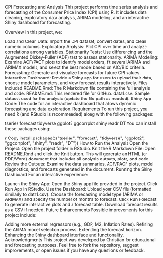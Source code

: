 CPI Forecasting and Analysis
This project performs time series analysis and forecasting of the Consumer Price Index (CPI) using R. It includes data cleaning, exploratory data analysis, ARIMA modeling, and an interactive Shiny dashboard for forecasting.

Overview
In this project, we:

Load and Clean Data: Import the CPI dataset, convert dates, and clean numeric columns.
Exploratory Analysis: Plot CPI over time and analyze correlations among variables.
Stationarity Tests: Use differencing and the Augmented Dickey-Fuller (ADF) test to assess stationarity.
ARIMA Modeling: Examine ACF/PACF plots to identify model orders, fit several ARIMA and ARIMAX models, and select the best model based on AIC/BIC criteria.
Forecasting: Generate and visualize forecasts for future CPI values.
Interactive Dashboard: Provide a Shiny app for users to upload their data, choose model parameters, and view forecast results interactively.
Files Included
README.Rmd: The R Markdown file containing the full analysis and code.
README.md: This rendered file for GitHub.
data1.csv: Sample dataset used for the analysis (update the file path as needed).
Shiny App Code: The code for an interactive dashboard that allows dynamic forecasting and data exploration.
Requirements
To run this project, you need R (and RStudio is recommended) along with the following packages:

tseries
forecast
tidyverse
ggplot2
ggcorrplot
shiny
readr
DT
You can install these packages using:

r
Copy
install.packages(c("tseries", "forecast", "tidyverse", "ggplot2", "ggcorrplot", "shiny", "readr", "DT"))
How to Run the Analysis
Open the Project:
Open the project folder in RStudio.
Knit the R Markdown File:
Open README.Rmd and click the Knit button. This will generate an HTML (or PDF/Word) document that includes all analysis outputs, plots, and code.
Review the Outputs:
Examine the data summaries, ACF/PACF plots, model diagnostics, and forecasts generated in the document.
Running the Shiny Dashboard
For an interactive experience:

Launch the Shiny App:
Open the Shiny app file provided in the project.
Click Run App in RStudio.
Use the Dashboard:
Upload your CSV file (formatted similarly to data1.csv).
Choose the forecasting model type (ARIMA or ARIMAX) and specify the number of months to forecast.
Click Run Forecast to generate interactive plots and a forecast table.
Download forecast results as a CSV if needed.
Future Enhancements
Possible improvements for this project include:

Adding more external regressors (e.g., GDP, M2, Inflation Rates).
Refining the ARIMA model selection process.
Extending the forecast horizon.
Enhancing the Shiny dashboard interface and functionality.
Acknowledgments
This project was developed by Christian for educational and forecasting purposes. Feel free to fork the repository, suggest improvements, or open issues if you have any questions or feedback.
